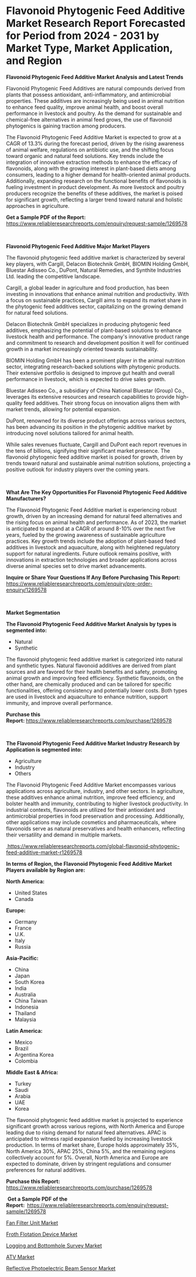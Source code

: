 <p><h1>Flavonoid Phytogenic Feed Additive Market Research Report Forecasted for Period from 2024 -  2031 by Market Type, Market Application, and Region</h1></p><p><strong>Flavonoid Phytogenic Feed Additive Market Analysis and Latest Trends</strong></p>
<p><p>Flavonoid Phytogenic Feed Additives are natural compounds derived from plants that possess antioxidant, anti-inflammatory, and antimicrobial properties. These additives are increasingly being used in animal nutrition to enhance feed quality, improve animal health, and boost overall performance in livestock and poultry. As the demand for sustainable and chemical-free alternatives in animal feed grows, the use of flavonoid phytogenics is gaining traction among producers.</p><p>The Flavonoid Phytogenic Feed Additive Market is expected to grow at a CAGR of 13.3% during the forecast period, driven by the rising awareness of animal welfare, regulations on antibiotic use, and the shifting focus toward organic and natural feed solutions. Key trends include the integration of innovative extraction methods to enhance the efficacy of flavonoids, along with the growing interest in plant-based diets among consumers, leading to a higher demand for health-oriented animal products. Additionally, expanding research on the functional benefits of flavonoids is fueling investment in product development. As more livestock and poultry producers recognize the benefits of these additives, the market is poised for significant growth, reflecting a larger trend toward natural and holistic approaches in agriculture.</p></p>
<p><strong>Get a Sample PDF of the Report:&nbsp;</strong> <a href="https://www.reliableresearchreports.com/enquiry/request-sample/1269578?utm_campaign=120&utm_medium=2&utm_source=Github&utm_content=ia&utm_term=30092024&utm_id=flavonoid-phytogenic-feed-additive">https://www.reliableresearchreports.com/enquiry/request-sample/1269578</a></p>
<p>&nbsp;</p>
<p><strong>Flavonoid Phytogenic Feed Additive Major Market Players</strong></p>
<p><p>The flavonoid phytogenic feed additive market is characterized by several key players, with Cargill, Delacon Biotechnik GmbH, BIOMIN Holding GmbH, Bluestar Adisseo Co., DuPont, Natural Remedies, and Synthite Industries Ltd. leading the competitive landscape. </p><p>Cargill, a global leader in agriculture and food production, has been investing in innovations that enhance animal nutrition and productivity. With a focus on sustainable practices, Cargill aims to expand its market share in the phytogenic feed additives sector, capitalizing on the growing demand for natural feed solutions.</p><p>Delacon Biotechnik GmbH specializes in producing phytogenic feed additives, emphasizing the potential of plant-based solutions to enhance livestock health and performance. The company's innovative product range and commitment to research and development position it well for continued growth in a market increasingly oriented towards sustainability.</p><p>BIOMIN Holding GmbH has been a prominent player in the animal nutrition sector, integrating research-backed solutions with phytogenic products. Their extensive portfolio is designed to improve gut health and overall performance in livestock, which is expected to drive sales growth.</p><p>Bluestar Adisseo Co., a subsidiary of China National Bluestar (Group) Co., leverages its extensive resources and research capabilities to provide high-quality feed additives. Their strong focus on innovation aligns them with market trends, allowing for potential expansion.</p><p>DuPont, renowned for its diverse product offerings across various sectors, has been advancing its position in the phytogenic additive market by introducing novel solutions tailored for animal health.</p><p>While sales revenues fluctuate, Cargill and DuPont each report revenues in the tens of billions, signifying their significant market presence. The flavonoid phytogenic feed additive market is poised for growth, driven by trends toward natural and sustainable animal nutrition solutions, projecting a positive outlook for industry players over the coming years.</p></p>
<p>&nbsp;</p>
<p><strong>What Are The Key Opportunities For Flavonoid Phytogenic Feed Additive Manufacturers?</strong></p>
<p><p>The Flavonoid Phytogenic Feed Additive market is experiencing robust growth, driven by an increasing demand for natural feed alternatives and the rising focus on animal health and performance. As of 2023, the market is anticipated to expand at a CAGR of around 8-10% over the next five years, fueled by the growing awareness of sustainable agriculture practices. Key growth trends include the adoption of plant-based feed additives in livestock and aquaculture, along with heightened regulatory support for natural ingredients. Future outlook remains positive, with innovations in extraction technologies and broader applications across diverse animal species set to drive market advancements.</p></p>
<p><strong>Inquire or Share Your Questions If Any Before Purchasing This Report:</strong> <a href="https://www.reliableresearchreports.com/enquiry/pre-order-enquiry/1269578?utm_campaign=120&utm_medium=2&utm_source=Github&utm_content=ia&utm_term=30092024&utm_id=flavonoid-phytogenic-feed-additive">https://www.reliableresearchreports.com/enquiry/pre-order-enquiry/1269578</a></p>
<p>&nbsp;</p>
<p><strong>Market Segmentation</strong></p>
<p><strong>The Flavonoid Phytogenic Feed Additive Market Analysis by types is segmented into:</strong></p>
<p><ul><li>Natural</li><li>Synthetic</li></ul></p>
<p><p>The flavonoid phytogenic feed additive market is categorized into natural and synthetic types. Natural flavonoid additives are derived from plant sources and are favored for their health benefits and safety, promoting animal growth and improving feed efficiency. Synthetic flavonoids, on the other hand, are chemically produced and can be tailored for specific functionalities, offering consistency and potentially lower costs. Both types are used in livestock and aquaculture to enhance nutrition, support immunity, and improve overall performance.</p></p>
<p><strong>Purchase this Report:&nbsp;</strong><a href="https://www.reliableresearchreports.com/purchase/1269578?utm_campaign=120&utm_medium=2&utm_source=Github&utm_content=ia&utm_term=30092024&utm_id=flavonoid-phytogenic-feed-additive">https://www.reliableresearchreports.com/purchase/1269578</a></p>
<p>&nbsp;</p>
<p><strong>The Flavonoid Phytogenic Feed Additive Market Industry Research by Application is segmented into:</strong></p>
<p><ul><li>Agriculture</li><li>Industry</li><li>Others</li></ul></p>
<p><p>The Flavonoid Phytogenic Feed Additive Market encompasses various applications across agriculture, industry, and other sectors. In agriculture, these additives enhance animal nutrition, improve feed efficiency, and bolster health and immunity, contributing to higher livestock productivity. In industrial contexts, flavonoids are utilized for their antioxidant and antimicrobial properties in food preservation and processing. Additionally, other applications may include cosmetics and pharmaceuticals, where flavonoids serve as natural preservatives and health enhancers, reflecting their versatility and demand in multiple markets.</p></p>
<p><a href="https://www.reliableresearchreports.com/global-flavonoid-phytogenic-feed-additive-market-r1269578?utm_campaign=120&utm_medium=2&utm_source=Github&utm_content=ia&utm_term=30092024&utm_id=flavonoid-phytogenic-feed-additive">&nbsp;https://www.reliableresearchreports.com/global-flavonoid-phytogenic-feed-additive-market-r1269578</a></p>
<p><strong>In terms of Region, the Flavonoid Phytogenic Feed Additive Market Players available by Region are:</strong></p>
<p>
    <p> <strong> North America: </strong>
        <ul>
            <li>United States</li>
            <li>Canada</li>
        </ul>
        </p> 
    <p> <strong> Europe: </strong>
        <ul>
            <li>Germany</li>
            <li>France</li>
            <li>U.K.</li>
            <li>Italy</li>
            <li>Russia</li>
        </ul>
        </p> 
    <p> <strong> Asia-Pacific: </strong>
        <ul>
            <li>China</li>
            <li>Japan</li>
            <li>South Korea</li>
            <li>India</li>
            <li>Australia</li>
            <li>China Taiwan</li>
            <li>Indonesia</li>
            <li>Thailand</li>
            <li>Malaysia</li>
        </ul>
        </p> 
    <p> <strong> Latin America: </strong>
        <ul>
            <li>Mexico</li>
            <li>Brazil</li>
            <li>Argentina Korea</li>
            <li>Colombia</li>
        </ul>
        </p> 
    <p> <strong> Middle East & Africa: </strong>
        <ul>
            <li>Turkey</li>
            <li>Saudi</li>
            <li>Arabia</li>
            <li>UAE</li>
            <li>Korea</li>
        </ul>
    </p>
    </p>
<p><p>The flavonoid phytogenic feed additive market is projected to experience significant growth across various regions, with North America and Europe leading due to rising demand for natural feed alternatives. APAC is anticipated to witness rapid expansion fueled by increasing livestock production. In terms of market share, Europe holds approximately 35%, North America 30%, APAC 25%, China 5%, and the remaining regions collectively account for 5%. Overall, North America and Europe are expected to dominate, driven by stringent regulations and consumer preferences for natural additives.</p></p>
<p><strong>Purchase this Report: </strong><a href="https://www.reliableresearchreports.com/purchase/1269578?utm_campaign=120&utm_medium=2&utm_source=Github&utm_content=ia&utm_term=30092024&utm_id=flavonoid-phytogenic-feed-additive">https://www.reliableresearchreports.com/purchase/1269578</a></p>
<p>&nbsp;<strong>Get a Sample PDF of the Report:&nbsp;&nbsp;</strong><a href="https://www.reliableresearchreports.com/enquiry/request-sample/1269578?utm_campaign=120&utm_medium=2&utm_source=Github&utm_content=ia&utm_term=30092024&utm_id=flavonoid-phytogenic-feed-additive">https://www.reliableresearchreports.com/enquiry/request-sample/1269578</a></p>
<p><strong></strong></p>
<p><p><a href="https://www.linkedin.com/pulse/what-growth-drivers-fan-filter-unit-market-comprehensive-a9m5e?utm_campaign=120&utm_medium=2&utm_source=Github&utm_content=ia&utm_term=30092024&utm_id=flavonoid-phytogenic-feed-additive">Fan Filter Unit Market</a></p><p><a href="https://github.com/SamiaHussain82/Market-Research-Report-List-1/blob/main/froth-flotation-device-market.md?utm_campaign=120&utm_medium=2&utm_source=Github&utm_content=ia&utm_term=30092024&utm_id=flavonoid-phytogenic-feed-additive">Froth Flotation Device Market</a></p><p><a href="https://github.com/DianaWilson796/Market-Research-Report-List-1/blob/main/logging-and-bottomhole-survey-market.md?utm_campaign=120&utm_medium=2&utm_source=Github&utm_content=ia&utm_term=30092024&utm_id=flavonoid-phytogenic-feed-additive">Logging and Bottomhole Survey Market</a></p><p><a href="https://medium.com/@tomienow6767d/emerging-trends-in-the-atv-market-detailed-overview-of-applications-sports-and-c92aa09cf57c?utm_campaign=120&utm_medium=2&utm_source=Github&utm_content=ia&utm_term=30092024&utm_id=flavonoid-phytogenic-feed-additive">ATV Market</a></p><p><a href="https://issuu.com/reportprime-2/docs/reflective-photoelectric-beam-senso_f7257b3f213cc1?utm_campaign=120&utm_medium=2&utm_source=Github&utm_content=ia&utm_term=30092024&utm_id=flavonoid-phytogenic-feed-additive">Reflective Photoelectric Beam Sensor Market</a></p></p>